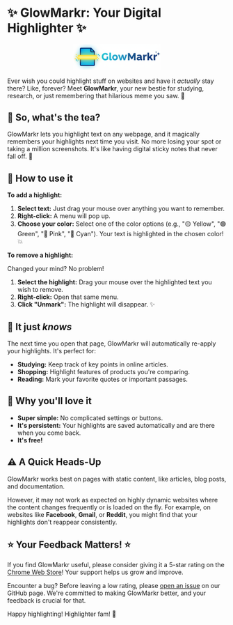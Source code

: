 # ✨ GlowMarkr: Your Digital Highlighter ✨

<div align="center">
  <img src="./glowmarkr-logo.png" alt="GlowMarkr Logo" width="200"/>
</div>

Ever wish you could highlight stuff on websites and have it *actually* stay there? Like, forever? Meet **GlowMarkr**, your new bestie for studying, research, or just remembering that hilarious meme you saw. 📝

## 🤔 So, what's the tea?

GlowMarkr lets you highlight text on any webpage, and it magically remembers your highlights next time you visit. No more losing your spot or taking a million screenshots. It's like having digital sticky notes that never fall off. 📌

## 🚀 How to use it

**To add a highlight:**

1.  **Select text:** Just drag your mouse over anything you want to remember.
2.  **Right-click:** A menu will pop up.
3.  **Choose your color:** Select one of the color options (e.g., "🟡 Yellow", "🟢 Green", "🌸 Pink", "🔵 Cyan"). Your text is highlighted in the chosen color! 💥

**To remove a highlight:**

Changed your mind? No problem!

1.  **Select the highlight:** Drag your mouse over the highlighted text you wish to remove.
2.  **Right-click:** Open that same menu.
3.  **Click "Unmark":** The highlight will disappear. ✨

## 🧠 It just *knows*

The next time you open that page, GlowMarkr will automatically re-apply your highlights. It's perfect for:

*   **Studying:** Keep track of key points in online articles.
*   **Shopping:** Highlight features of products you're comparing.
*   **Reading:** Mark your favorite quotes or important passages.

## 💖 Why you'll love it

*   **Super simple:** No complicated settings or buttons.
*   **It's persistent:** Your highlights are saved automatically and are there when you come back.
*   **It's free!**

## ⚠️ A Quick Heads-Up

GlowMarkr works best on pages with static content, like articles, blog posts, and documentation.

However, it may not work as expected on highly dynamic websites where the content changes frequently or is loaded on the fly. For example, on websites like **Facebook**, **Gmail**, or **Reddit**, you might find that your highlights don't reappear consistently.

## ⭐ Your Feedback Matters! ⭐

If you find GlowMarkr useful, please consider giving it a 5-star rating on the [Chrome Web Store](https://chromewebstore.google.com/detail/glowmarkr/nklngngbaglejehlcaffjgheakcalhil)! Your support helps us grow and improve.

Encounter a bug? Before leaving a low rating, please [open an issue](https://github.com/davidraviv/chrome-glowmarkr/issues/new/choose) on our GitHub page. We're committed to making GlowMarkr better, and your feedback is crucial for that.

Happy highlighting! Highlighter fam! 🎉

